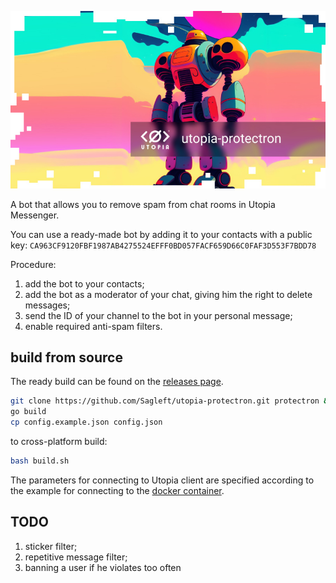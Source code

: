 
![logo](logo.jpg)

A bot that allows you to remove spam from chat rooms in Utopia Messenger.

You can use a ready-made bot by adding it to your contacts with a public key: `CA963CF9120FBF1987AB4275524EFFF0BD057FACF659D66C0FAF3D553F7BDD78`

Procedure:
1. add the bot to your contacts;
2. add the bot as a moderator of your chat, giving him the right to delete messages;
3. send the ID of your channel to the bot in your personal message;
4. enable required anti-spam filters.

## build from source

The ready build can be found on the [releases page](https://github.com/Sagleft/utopia-protectron/releases).

```bash
git clone https://github.com/Sagleft/utopia-protectron.git protectron && cd protectron
go build
cp config.example.json config.json
```

to cross-platform build:
```bash
bash build.sh
```

The parameters for connecting to Utopia client are specified according to the example for connecting to the [docker container](https://github.com/Sagleft/utopia-api-docker).

## TODO

1. sticker filter;
2. repetitive message filter;
3. banning a user if he violates too often
